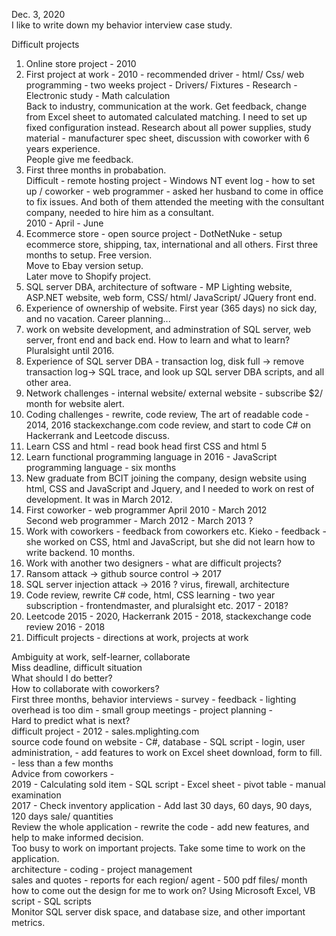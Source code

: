 Dec. 3, 2020 <br>
I like to write down my behavior interview case study. <br>

Difficult projects <br>
1. Online store project - 2010 <br>
2. First project at work - 2010 - recommended driver - html/ Css/ web programming - two weeks project - Drivers/ Fixtures - Research - Electronic study - Math calculation <br>
Back to industry, communication at the work. Get feedback, change from Excel sheet to automated calculated matching. I need to set up fixed configuration instead. Research about all power supplies, study material - manufacturer spec sheet, discussion with coworker with 6 years experience. <br>
People give me feedback. <br>
3. First three months in probabation. <br>
Difficult - remote hosting project - Windows NT event log - how to set up / coworker - web programmer - asked her husband to come in office to fix issues. And both of them attended the meeting with the consultant company, needed to hire him as a consultant. <br>
2010 - April - June<br>
4. Ecommerce store - open source project - DotNetNuke - setup ecommerce store, shipping, tax, international and all others. First three months to setup. Free version. <br>
Move to Ebay version setup. <br> Later move to Shopify project. <br>
5. SQL server DBA, architecture of software - MP Lighting website, ASP.NET website, web form, CSS/ html/ JavaScript/ JQuery front end. <br>
6. Experience of ownership of website. First year (365 days) no sick day, and no vacation. Career planning...<br>
7. work on website development, and adminstration of SQL server, web server, front end and back end. How to learn and what to learn? Pluralsight until 2016.<br>
8. Experience of SQL server DBA - transaction log, disk full -> remove transaction log-> SQL trace, and look up SQL server DBA scripts, and all other area. <br>
9. Network challenges - internal website/ external website - subscribe $2/ month for website alert. <br>
10. Coding challenges - rewrite, code review, The art of readable code - 2014, 2016 stackexchange.com code review, and start to code C# on Hackerrank and Leetcode discuss.<br>
11. Learn CSS and html - read book head first CSS and html 5 <br>
12. Learn functional programming language in 2016 - JavaScript programming language - six months <br>
13. New graduate from BCIT joining the company, design website using html, CSS and JavaScript and Jquery, and I needed to work on rest of development. It was in March 2012. <br>
14. First coworker - web programmer April 2010 - March 2012 <br> Second web programmer - March 2012 - March 2013 ?<br>
15. Work with coworkers - feedback from coworkers etc. Kieko - feedback - she worked on CSS, html and JavaScript, but she did not learn how to write backend. 10 months.<br>
16. Work with another two designers - what are difficult projects? <br>
17. Ransom attack -> github source control -> 2017 <br>
18. SQL server injection attack -> 2016 ? virus, firewall, architecture<br>
19. Code review, rewrite C# code, html, CSS learning - two year subscription - frontendmaster, and pluralsight etc. 2017 - 2018?<br>
20. Leetcode 2015 - 2020, Hackerrank 2015 - 2018, stackexchange code review 2016 - 2018<br>
21. Difficult projects - directions at work, projects at work<br>

Ambiguity at work, self-learner, collaborate <br>
Miss deadline, difficult situation<br>
What should I do better?<br>
How to collaborate with coworkers? <br>
First three months, behavior interviews - survey - feedback - lighting overhead is too dim - small group meetings - project planning - <br>
Hard to predict what is next? <br>
difficult project - 2012 - sales.mplighting.com <br>
source code found on website - C#, database - SQL script - login, user administration, - add features to work on Excel sheet download, form to fill. - less than a few months<br>
Advice from coworkers - <br>
2019 - Calculating sold item - SQL script - Excel sheet - pivot table - manual examination<br>
2017 - Check inventory application - Add last 30 days, 60 days, 90 days, 120 days sale/ quantities<br>
Review the whole application - rewrite the code - add new features, and help to make informed decision. <br>
Too busy to work on important projects. Take some time to work on the application. <br>
architecture - coding - project management <br>
sales and quotes - reports for each region/ agent - 500 pdf files/ month <br> 
how to come out the design for me to work on? Using Microsoft Excel, VB script - SQL scripts  <br>
Monitor SQL server disk space, and database size, and other important metrics. <br>
